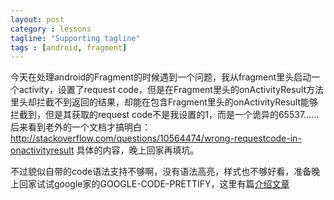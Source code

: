 ```yaml
---
layout: post
category : lessons
tagline: "Supporting tagline"
tags : [android, fragment]
---
```

今天在处理android的Fragment的时候遇到一个问题，我从fragment里头启动一个activity，设置了request code，但是在Fragment里头的onActivityResult方法里头却拦截不到返回的结果，却能在包含Fragment里头的onActivityResult能够拦截到，但是其获取的request code不是我设置的1，而是一个诡异的65537…… 后来看到老外的一个文档才搞明白：http://stackoverflow.com/questions/10564474/wrong-requestcode-in-onactivityresult 具体的内容，晚上回家再填坑。



不过貌似自带的code语法支持不够啊，没有语法高亮，样式也不够好看，准备晚上回家试试google家的GOOGLE-CODE-PRETTIFY，这里有篇[介绍文章](http://wayjam.me/google-code-prettify.html)
